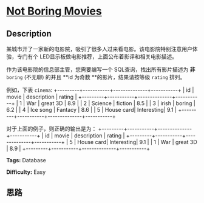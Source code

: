 # [Not Boring Movies][title]

## Description

某城市开了一家新的电影院，吸引了很多人过来看电影。该电影院特别注意用户体验，专门有个 LED显示板做电影推荐，上面公布着影评和相关电影描述。

作为该电影院的信息部主管，您需要编写一个 SQL查询，找出所有影片描述为 **非**  `boring` (不无聊) 的并且 **id 为奇数
**的影片，结果请按等级 `rating` 排列。



例如，下表 `cinema`:
            +---------+-----------+--------------+-----------+    |   id    | movie     |  description |  rating   |    +---------+-----------+--------------+-----------+    |   1     | War       |   great 3D   |   8.9     |    |   2     | Science   |   fiction    |   8.5     |    |   3     | irish     |   boring     |   6.2     |    |   4     | Ice song  |   Fantacy    |   8.6     |    |   5     | House card|   Interesting|   9.1     |    +---------+-----------+--------------+-----------+    

对于上面的例子，则正确的输出是为：
            +---------+-----------+--------------+-----------+    |   id    | movie     |  description |  rating   |    +---------+-----------+--------------+-----------+    |   5     | House card|   Interesting|   9.1     |    |   1     | War       |   great 3D   |   8.9     |    +---------+-----------+--------------+-----------+    




**Tags:** Database

**Difficulty:** Easy

## 思路

[title]: https://leetcode-cn.com/problems/not-boring-movies
